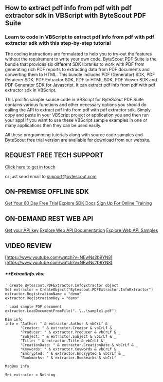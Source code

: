## How to extract pdf info from pdf with pdf extractor sdk in VBScript with ByteScout PDF Suite

### Learn to code in VBScript to extract pdf info from pdf with pdf extractor sdk with this step-by-step tutorial

The coding instructions are formulated to help you to try-out the features without the requirement to write your own code. ByteScout PDF Suite is the bundle that provides six different SDK libraries to work with PDF from generating rich PDF reports to extracting data from PDF documents and converting them to HTML. This bundle includes PDF (Generator) SDK, PDF Renderer SDK, PDF Extractor SDK, PDF to HTML SDK, PDF Viewer SDK and PDF Generator SDK for Javascript. It can extract pdf info from pdf with pdf extractor sdk in VBScript.

This prolific sample source code in VBScript for ByteScout PDF Suite contains various functions and other necessary options you should do calling the API to extract pdf info from pdf with pdf extractor sdk.  Simply copy and paste in your VBScript project or application you and then run your app! If you want to use these VBScript sample examples in one or many applications then they can be used easily.

All these programming tutorials along with source code samples and ByteScout free trial version are available for download from our website.

## REQUEST FREE TECH SUPPORT

[Click here to get in touch](https://bytescout.zendesk.com/hc/en-us/requests/new?subject=ByteScout%20PDF%20Suite%20Question)

or just send email to [support@bytescout.com](mailto:support@bytescout.com?subject=ByteScout%20PDF%20Suite%20Question) 

## ON-PREMISE OFFLINE SDK 

[Get Your 60 Day Free Trial](https://bytescout.com/download/web-installer?utm_source=github-readme)
[Explore SDK Docs](https://bytescout.com/documentation/index.html?utm_source=github-readme)
[Sign Up For Online Training](https://academy.bytescout.com/)


## ON-DEMAND REST WEB API

[Get your API key](https://pdf.co/documentation/api?utm_source=github-readme)
[Explore Web API Documentation](https://pdf.co/documentation/api?utm_source=github-readme)
[Explore Web API Samples](https://github.com/bytescout/ByteScout-SDK-SourceCode/tree/master/PDF.co%20Web%20API)

## VIDEO REVIEW

[https://www.youtube.com/watch?v=NEwNs2b9YN8](https://www.youtube.com/watch?v=NEwNs2b9YN8)




<!-- code block begin -->

##### ****ExtractInfo.vbs:**
    
```
' Create Bytescout.PDFExtractor.InfoExtractor object
Set extractor = CreateObject("Bytescout.PDFExtractor.InfoExtractor")
extractor.RegistrationName = "demo"
extractor.RegistrationKey = "demo"

' Load sample PDF document
extractor.LoadDocumentFromFile("..\..\sample1.pdf")

Dim info
info = "Author: " & extractor.Author & vbCrLf & _
       "Creator: " & extractor.Creator & vbCrLf & _
       "Producer: " & extractor.Producer & vbCrLf & _
       "Subject: " & extractor.Subject & vbCrLf & _
       "Title: " & extractor.Title & vbCrLf & _
       "CreationDate: " & extractor.CreationDate & vbCrLf & _
       "Keywords: " & extractor.Keywords & vbCrLf & _
       "Encrypted: " & extractor.Encrypted & vbCrLf & _
       "Bookmarks: " & extractor.Bookmarks & vbCrLf

MsgBox info

Set extractor = Nothing


```

<!-- code block end -->